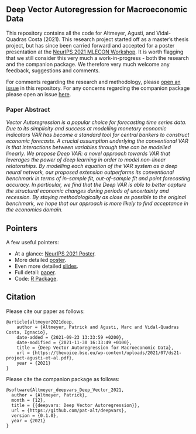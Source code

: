 
## Deep Vector Autoregression for Macroeconomic Data

This repository contains all the code for Altmeyer, Agusti, and
Vidal-Quadras Costa (2021). This research project started off as a
master’s thesis project, but has since been carried forward and accepted
for a poster presentation at the [NeurIPS 2021 MLECON
Workshop](https://nips.cc/Conferences/2021/ScheduleMultitrack?event=21847).
It is worth flagging that we still consider this very much a
work-in-progress - both the research and the companion package. We
therefore very much welcome any feedback, suggestions and comments.

For comments regarding the research and methodology, please [open an
issue](https://github.com/pat-alt/deepvarsMacro/issues) in this
repository. For any concerns regarding the companion package please open
an issue [here](https://github.com/pat-alt/deepvars/issues).

### Paper Abstract

*Vector Autoregression is a popular choice for forecasting time series
data. Due to its simplicity and success at modelling monetary economic
indicators VAR has become a standard tool for central bankers to
construct economic forecasts. A crucial assumption underlying the
conventional VAR is that interactions between variables through time can
be modelled linearly. We propose Deep VAR: a novel approach towards VAR
that leverages the power of deep learning in order to model non-linear
relatonships. By modelling each equation of the VAR system as a deep
neural network, our proposed extension outperforms its conventional
benchmark in terms of in-sample fit, out-of-sample fit and point
forecasting accuracy. In particular, we find that the Deep VAR is able
to better capture the structural economic changes during periods of
uncertainty and recession. By staying methodologically as close as
possible to the original benchmark, we hope that our approach is more
likely to find acceptance in the economics domain.*

## Pointers

A few useful pointers:

-   At a glance: [NeurIPS 2021 Poster](poster/neurips.pdf).
-   More detailed [poster](poster/poster.pdf).
-   Even more detailed [slides](presentation/presentation.pdf).
-   Full detail: [paper](paper/paper.pdf).
-   Code: [R Package](https://github.com/pat-alt/deepvars).

## Citation

Please cite our paper as follows:

    @article{altmeyer2021deep,
        author = {Altmeyer, Patrick and Agusti, Marc and Vidal-Quadras Costa, Ignacio},
        date-added = {2021-09-23 13:33:59 +0200},
        date-modified = {2021-11-30 16:33:49 +0100},
        title = {Deep Vector Autoregression for Macroeconomic Data},
        url = {https://thevoice.bse.eu/wp-content/uploads/2021/07/ds21-project-agusti-et-al.pdf},
        year = {2021}
    }

Please cite the companion package as follows:

    @software{Altmeyer_deepvars_Deep_Vector_2021,
      author = {Altmeyer, Patrick},
      month = {12},
      title = {{deepvars: Deep Vector Autoregression}},
      url = {https://github.com/pat-alt/deepvars},
      version = {0.1.0},
      year = {2021}
    }
